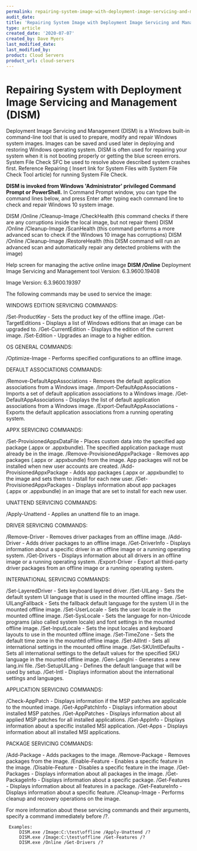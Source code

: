 ```yaml
---
permalink: repairing-system-image-with-deployment-image-servicing-and-management-dism/
audit_date:
title: 'Repairing System Image with Deployment Image Servicing and Management (DISM)'
type: article
created_date: '2020-07-07'
created_by: Dave Myers
last_modified_date:
last_modified_by:
product: Cloud Servers
product_url: cloud-servers
---
```


# Repairing System with Deployment Image Servicing and Management (DISM)
Deployment Image Servicing and Management (DISM) is a Windows built-in command-line tool that is used to prepare, modify and repair Windows system images. Images can be saved and used later in deploying and restoring Windows operating system. DISM is often used for repairing your system when it is not booting properly or getting the blue screen errors. System File Check SFC be used to resolve above described system crashes first. Reference Repairing ( Insert link for System Files with System File Check Tool article) for running System File Check.

**DISM is invoked from Windows 'Administrator' privileged Command Prompt or PowerShell.** 
In Command Prompt window, you can type the command lines below, and press Enter after typing each command line to check and repair Windows 10 system image.

DISM /Online /Cleanup-Image /CheckHealth (this command checks if there are any corruptions inside the local image, but not repair them)
DISM /Online /Cleanup-Image /ScanHealth (this command performs a more advanced scan to check if the Windows 10 image has corruptions)
DISM /Online /Cleanup-Image /RestoreHealth (this DISM command will run an advanced scan and automatically repair any detected problems with the image)


Help screen for managing the active online image **DISM /Online**
Deployment Image Servicing and Management tool
Version: 6.3.9600.19408

Image Version: 6.3.9600.19397


The following commands may be used to service the image:

WINDOWS EDITION SERVICING COMMANDS:

  /Set-ProductKey         - Sets the product key of the offline image.
  /Get-TargetEditions     - Displays a list of Windows editions that an image
                            can be upgraded to.
  /Get-CurrentEdition     - Displays the edition of the current image.
  /Set-Edition            - Upgrades an image to a higher edition.

OS GENERAL COMMANDS:

  /Optimize-Image         - Performs specified configurations to an offline
                            image.

DEFAULT ASSOCIATIONS COMMANDS:

  /Remove-DefaultAppAssociations - Removes the default application associations
                            from a Windows image.
  /Import-DefaultAppAssociations - Imports a set of default application
                            associations to a Windows image.
  /Get-DefaultAppAssociations - Displays the list of default application
                            associations from a Windows image.
  /Export-DefaultAppAssociations - Exports the default application associations
                            from a running operating system.

APPX SERVICING COMMANDS:

  /Set-ProvisionedAppxDataFile - Places custom data into the specified app
                            package (.appx or .appxbundle). The specified
                            application package must already be in the image.
  /Remove-ProvisionedAppxPackage - Removes app packages (.appx or .appxbundle)
                            from the image. App packages will not be installed
                            when new user accounts are created.
  /Add-ProvisionedAppxPackage - Adds app packages (.appx or .appxbundle) to the
                            image and sets them to install for each new user.
  /Get-ProvisionedAppxPackages - Displays information about app packages
                            (.appx or .appxbundle) in an image that are
                            set to install for each new user.

UNATTEND SERVICING COMMANDS:

  /Apply-Unattend         - Applies an unattend file to an image.

DRIVER SERVICING COMMANDS:

  /Remove-Driver          - Removes driver packages from an offline image.
  /Add-Driver             - Adds driver packages to an offline image.
  /Get-DriverInfo         - Displays information about a specific driver
                            in an offline image or a running operating system.
  /Get-Drivers            - Displays information about all drivers in
                            an offline image or a running operating system.
  /Export-Driver          - Export all third-party driver packages from an
                            offline image or a running operating system.

INTERNATIONAL SERVICING COMMANDS:

  /Set-LayeredDriver      - Sets keyboard layered driver.
  /Set-UILang             - Sets the default system UI language that is used
                            in the mounted offline image.
  /Set-UILangFallback     - Sets the fallback default language for the system
                            UI in the mounted offline image.
  /Set-UserLocale         - Sets the user locale in the mounted offline image.
  /Set-SysLocale          - Sets the language for non-Unicode programs (also
                            called system locale) and font settings in the
                            mounted offline image.
  /Set-InputLocale        - Sets the input locales and keyboard layouts to
                            use in the mounted offline image.
  /Set-TimeZone           - Sets the default time zone in the mounted offline
                            image.
  /Set-AllIntl            - Sets all international settings in the mounted
                            offline image.
  /Set-SKUIntlDefaults    - Sets all international settings to the default
                            values for the specified SKU language in the
                            mounted offline image.
  /Gen-LangIni            - Generates a new lang.ini file.
  /Set-SetupUILang        - Defines the default language that will be used
                            by setup.
  /Get-Intl               - Displays information about the international
                            settings and languages.

APPLICATION SERVICING COMMANDS:

  /Check-AppPatch         - Displays information if the MSP patches are
                            applicable to the mounted image.
  /Get-AppPatchInfo       - Displays information about installed MSP patches.
  /Get-AppPatches         - Displays information about all applied MSP patches
                            for all installed applications.
  /Get-AppInfo            - Displays information about a specific installed MSI
                            application.
  /Get-Apps               - Displays information about all installed MSI
                            applications.

PACKAGE SERVICING COMMANDS:

  /Add-Package            - Adds packages to the image.
  /Remove-Package         - Removes packages from the image.
  /Enable-Feature         - Enables a specific feature in the image.
  /Disable-Feature        - Disables a specific feature in the image.
  /Get-Packages           - Displays information about all packages in
                            the image.
  /Get-PackageInfo        - Displays information about a specific package.
  /Get-Features           - Displays information about all features in
                            a package.
  /Get-FeatureInfo        - Displays information about a specific feature.
  /Cleanup-Image          - Performs cleanup and recovery operations on the
                            image.

For more information about these servicing commands and their arguments,
specify a command immediately before /?.

     Examples:
         DISM.exe /Image:C:\test\offline /Apply-Unattend /?
         DISM.exe /Image:C:\test\offline /Get-Features /?
         DISM.exe /Online /Get-Drivers /?
